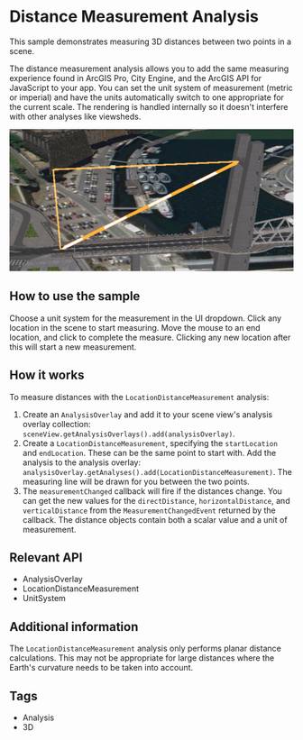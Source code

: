 <h1>Distance Measurement Analysis</h2>
<p>This sample demonstrates measuring 3D distances between two points in a scene.</p>

<p>The distance measurement analysis allows you to add the same measuring experience found in ArcGIS Pro, City Engine, 
and the ArcGIS API for JavaScript to your app. You can set the unit system of measurement (metric or imperial) and 
have the units automatically switch to one appropriate for the current scale. The rendering is handled internally so 
it doesn't interfere with other analyses like viewsheds.</p>

<p><img src="DistanceMeasurementAnalysis.png"/></p>

<h2>How to use the sample</h2>
<p>Choose a unit system for the measurement in the UI dropdown. Click any location in the scene to start measuring. 
Move the mouse to an end location, and click to complete the measure. Clicking any new location after this will start a new measurement.</p>

<h2>How it works</h2>
<p>To measure distances with the <code>LocationDistanceMeasurement</code> analysis:</p>
<ol>
  <li>Create an <code>AnalysisOverlay</code> and add it to your scene view's analysis overlay collection: 
  <code>sceneView.getAnalysisOverlays().add(analysisOverlay)</code>.</li>
  <li>Create a <code>LocationDistanceMeasurement</code>, specifying the <code>startLocation</code> and 
  <code>endLocation</code>. These can be the same point to start with. Add the analysis to the analysis overlay: 
  <code>analysisOverlay.getAnalyses().add(LocationDistanceMeasurement)</code>. The measuring line will be drawn for 
  you between the two points.</li>
  <li>The <code>measurementChanged</code> callback will fire if the distances change. You can get the new values for 
  the <code>directDistance</code>, <code>horizontalDistance</code>, and <code>verticalDistance</code> from the 
  <code>MeasurementChangedEvent</code> returned by the callback. The distance objects contain both a scalar value 
  and a unit of measurement.</li>
</ol>

<h2>Relevant API</h2>  
<ul>
<li>AnalysisOverlay</li>
<li>LocationDistanceMeasurement</li>
<li>UnitSystem</li>
</ul>

<h2>Additional information</h2>
<p>The <code>LocationDistanceMeasurement</code> analysis only performs planar distance calculations. This may not be 
appropriate for large distances where the Earth's curvature needs to be taken into account.</p>

<h2>Tags</h2>
<ul>
<li>Analysis</li>
<li>3D</li>
</ul>
